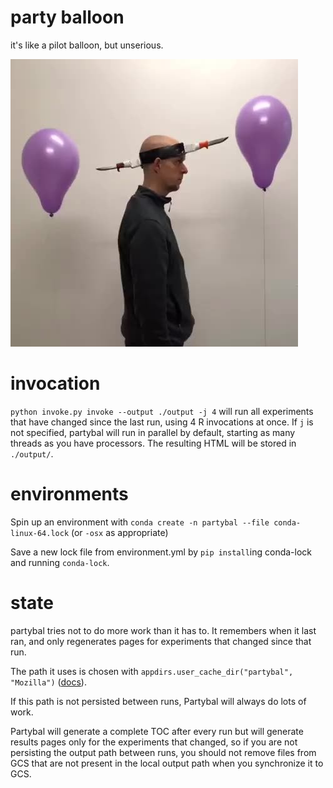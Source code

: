 # party balloon

it's like a pilot balloon, but unserious.

![](jan_erichsen.jpg)

# invocation

`python invoke.py invoke --output ./output -j 4` will run all experiments that have changed since the last run, using 4 R invocations at once. If `j` is not specified, partybal will run in parallel by default, starting as many threads as you have processors. The resulting HTML will be stored in `./output/`.

# environments

Spin up an environment with `conda create -n partybal --file conda-linux-64.lock` (or `-osx` as appropriate)

Save a new lock file from environment.yml by `pip install`ing conda-lock and running `conda-lock`.

# state

partybal tries not to do more work than it has to. It remembers when it last ran, and only regenerates pages for experiments that changed since that run.

The path it uses is chosen with `appdirs.user_cache_dir("partybal", "Mozilla")` ([docs](https://github.com/ActiveState/appdirs)).

If this path is not persisted between runs, Partybal will always do lots of work.

Partybal will generate a complete TOC after every run but will generate results pages only for the experiments that changed, so if you are not persisting the output path between runs, you should not remove files from GCS that are not present in the local output path when you synchronize it to GCS.
